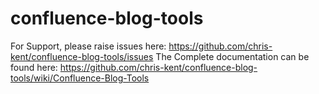 # confluence-blog-tools

For Support, please raise issues here: https://github.com/chris-kent/confluence-blog-tools/issues
The Complete documentation can be found here: https://github.com/chris-kent/confluence-blog-tools/wiki/Confluence-Blog-Tools
